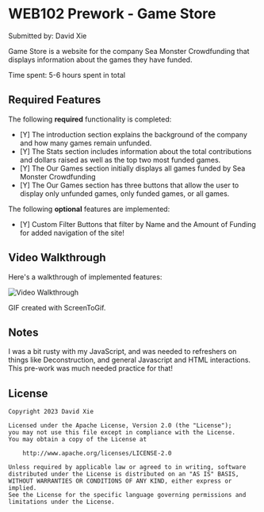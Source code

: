 # WEB102 Prework - Game Store

Submitted by: David Xie

Game Store is a website for the company Sea Monster Crowdfunding that displays information about the games they have funded.

Time spent: 5-6 hours spent in total

## Required Features

The following **required** functionality is completed:

* [Y] The introduction section explains the background of the company and how many games remain unfunded.
* [Y] The Stats section includes information about the total contributions and dollars raised as well as the top two most funded games.
* [Y] The Our Games section initially displays all games funded by Sea Monster Crowdfunding
* [Y] The Our Games section has three buttons that allow the user to display only unfunded games, only funded games, or all games.

The following **optional** features are implemented:

* [Y] Custom Filter Buttons that filter by Name and the Amount of Funding for added navigation of the site! 

## Video Walkthrough

Here's a walkthrough of implemented features:

<img src='https://imgur.com/a/wHuGCIH' title='Video Walkthrough' width='' alt='Video Walkthrough' />

GIF created with ScreenToGif.


## Notes

I was a bit rusty with my JavaScript, and was needed to refreshers on things like Deconstruction, and general Javascript and HTML interactions. This pre-work was much needed practice for that! 

## License

    Copyright 2023 David Xie

    Licensed under the Apache License, Version 2.0 (the "License");
    you may not use this file except in compliance with the License.
    You may obtain a copy of the License at

        http://www.apache.org/licenses/LICENSE-2.0

    Unless required by applicable law or agreed to in writing, software
    distributed under the License is distributed on an "AS IS" BASIS,
    WITHOUT WARRANTIES OR CONDITIONS OF ANY KIND, either express or implied.
    See the License for the specific language governing permissions and
    limitations under the License.
